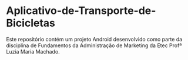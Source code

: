 # Aplicativo-de-Transporte-de-Bicicletas
Este repositório contém um projeto Android desenvolvido como parte da disciplina de Fundamentos da Administração de Marketing da Etec Profª Luzia Maria Machado.
